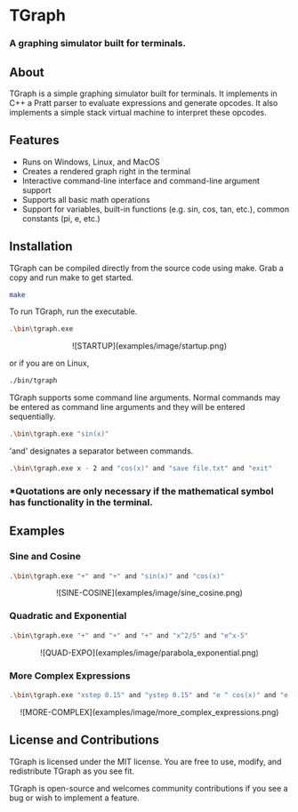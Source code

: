 # TGraph

### A graphing simulator built for terminals.

## About

TGraph is a simple graphing simulator built for terminals. It implements in C++ a Pratt parser to evaluate expressions and generate opcodes. It also implements a simple stack virtual machine to interpret these opcodes.

## Features

- Runs on Windows, Linux, and MacOS
- Creates a rendered graph right in the terminal
- Interactive command-line interface and command-line argument support
- Supports all basic math operations
- Support for variables, built-in functions (e.g. sin, cos, tan, etc.), common constants (pi, e, etc.)

## Installation

TGraph can be compiled directly from the source code using make. Grab a copy and run make to get started.

```bash
make
```

To run TGraph, run the executable.

```bash
.\bin\tgraph.exe
```

<div align="center">
  ![STARTUP](examples/image/startup.png)
</div>

or if you are on Linux,

```bash
./bin/tgraph
```

TGraph supports some command line arguments. Normal commands may be entered as command line arguments and they will be entered sequentially.

```bash
.\bin\tgraph.exe "sin(x)"
```

'and' designates a separator between commands.

```bash
.\bin\tgraph.exe x - 2 and "cos(x)" and "save file.txt" and "exit"
```

### \*Quotations are only necessary if the mathematical symbol has functionality in the terminal.

## Examples

### Sine and Cosine

```bash
.\bin\tgraph.exe "+" and "+" and "sin(x)" and "cos(x)"
```

<div align="center">
  ![SINE-COSINE](examples/image/sine_cosine.png)
</div>

### Quadratic and Exponential

```bash
.\bin\tgraph.exe "+" and "+" and "+" and "x^2/5" and "e^x-5"
```

<div align="center">
  ![QUAD-EXPO](examples/image/parabola_exponential.png)
</div>

### More Complex Expressions

```bash
.\bin\tgraph.exe "xstep 0.15" and "ystep 0.15" and "e ^ cos(x)" and "e ^ sin(x)" and "e ^ (cos(x) + sin(x))"
```

<div align="center">
  ![MORE-COMPLEX](examples/image/more_complex_expressions.png)
</div>

## License and Contributions

TGraph is licensed under the MIT license. You are free to use, modify, and redistribute TGraph as you see fit.

TGraph is open-source and welcomes community contributions if you see a bug or wish to implement a feature.

```

```
